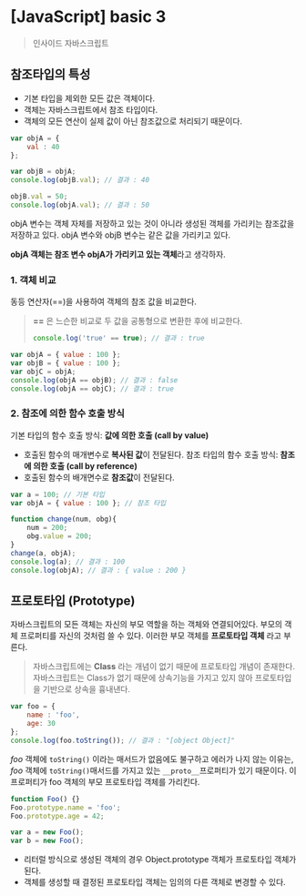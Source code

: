 # [JavaScript] basic 3
> 인사이드 자바스크립트 
## 참조타입의 특성
- 기본 타입을 제외한 모든 값은 객체이다.
- 객체는 자바스크립트에서 참조 타입이다.
- 객체의 모든 연산이 실제 값이 아닌 참조값으로 처리되기 때문이다.

```javascript
var objA = {
	val : 40
};

var objB = objA;
console.log(objB.val); // 결과 : 40 

objB.val = 50;
console.log(objA.val); // 결과 : 50
```
objA 변수는 객체 자체를 저장하고 있는 것이 아니라 생성된 객체를 가리키는 참조값을 저장하고 있다.
objA 변수와 objB 변수는 같은 값을 가리키고 있다.

**objA 객체는 참조 변수 objA가 가리키고 있는 객체**라고 생각하자.

### 1. 객체 비교
동등 연산자(==)을 사용하여 객체의 참조 값을 비교한다.
> **==** 은 느슨한 비교로 두 값을 공통형으로 변환한 후에 비교한다.
> ```javascript
> console.log('true' == true); // 결과 : true
> ```
```javascript
var objA = { value : 100 };
var objB = { value : 100 };
var objC = objA;
console.log(objA == objB); // 결과 : false
console.log(objA == objC); // 결과 : true
```
### 2. 참조에 의한 함수 호출 방식
기본 타입의 함수 호출 방식: **값에 의한 호출 (call by value)**
- 호출된 함수의 매개변수로 **복사된 값**이 전달된다.
참조 타입의 함수 호출 방식: **참조에 의한 호출 (call by reference)**
- 호출된 함수의 배개면수로 **참조값**이 전달된다.
 
```javascript
var a = 100; // 기본 타입
var objA = { value : 100 }; // 참조 타입

function change(num, obg){
	num = 200;
	obg.value = 200;
}
change(a, objA);
console.log(a); // 결과 : 100
console.log(objA); // 결과 : { value : 200 }
```
## 프로토타입 (Prototype)
자바스크립트의 모든 객체는 자신의 부모 역할을 하는 객체와 연결되어있다.
부모의 객체 프로퍼티를 자신의 것처럼 쓸 수 있다.
이러한 부모 객체를 **프로토타입 객체** 라고 부른다.
> 자바스크립트에는 **Class** 라는 개념이 없기 때문에 프로토타입 개념이 존재한다.
> 자바스크립트는 Class가 없기 때문에 상속기능을 가지고 있지 않아 프로토타입을 기반으로 상속을 흉내낸다.
```javascript
var foo = {
	name : 'foo',
	age: 30
};
console.log(foo.toString()); // 결과 : "[object Object]"
```
*foo* 객체에 ```toString()``` 이라는 매서드가 없음에도 불구하고 에러가 나지 않는 이유는,
*foo* 객체에 ```toString()```매서드를 가지고 있는  ```__proto__```프로퍼티가 있기 때문이다.
이 프로퍼티가 foo 객체의 부모 프로토타입 객체를 가리킨다.

```javascript
function Foo() {}
Foo.prototype.name = 'foo';
Foo.prototype.age = 42;

var a = new Foo();
var b = new Foo();
```
- 리터럴 방식으로 생성된 객체의 경우 Object.prototype 객체가 프로토타입 객체가 된다.
- 객체를 생성할 때 결정된 프로토타입 객체는 임의의 다른 객체로 변경할 수 있다.